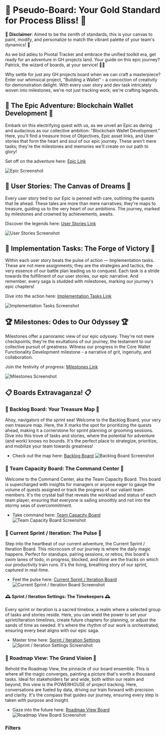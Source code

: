 # 🚀 Pseudo-Board: Your Gold Standard for Process Bliss! 🚀

🚨 **Disclaimer**: Aimed to be the zenith of standards, this is your canvas to paint, modify, and personalize to match the vibrant palette of your team's dynamics! 🚨

As we bid adieu to Pivotal Tracker and embrace the unified toolkit era, get ready for an adventure in GH projects land. Your guide on this epic journey? Patrick, the wizard of boards, at your service! 🧙‍♂️

Why settle for just any GH projects board when we can craft a masterpiece? Enter our whimsical project, "Building a Wallet" - a concoction of creativity for demonstration delight. With every user story and dev task intricately woven into milestones, we're not just tracking work; we're crafting legends.

## 🎩 The Epic Adventure: Blockchain Wallet Development 🎩

Embark on this electrifying quest with us, as we unveil an Epic as daring and audacious as our collective ambition: "Blockchain Wallet Development." Here, you'll find a treasure trove of Objectives, Epic asset links, and User stories that form the heart and soul of our epic journey. These aren't mere tasks; they're the milestones and memories we'll create on our path to glory!

Set off on the adventure here: [Epic Link](https://github.com/AmplicaLabs/pseudo-board-as-the-gold-standard-for-process/issues/1)

![Epic Screenshot](https://github.com/AmplicaLabs/pseudo-board-as-the-gold-standard-for-process/assets/444888/5a26e4d3-ecdc-4526-a3c1-0309f6085bd4)

## 🌟 User Stories: The Canvas of Dreams 🌟

Every user story tied to our Epic is penned with care, outlining the quests that lie ahead. These tales are more than mere narratives; they're maps to treasure, guiding us to the very heart of our ambitions. The journey, marked by milestones and crowned by achievements, awaits.

Discover the legends here: [User Stories Link](https://github.com/AmplicaLabs/pseudo-board-as-the-gold-standard-for-process/issues/2)

![User Stories Screenshot](https://github.com/AmplicaLabs/pseudo-board-as-the-gold-standard-for-process/assets/444888/9d091c82-6f91-4af1-abe9-983086cc51f9)

## 🔨 Implementation Tasks: The Forge of Victory 🔨

Within each user story beats the pulse of action — Implementation tasks. These are not mere assignments; they are the strategies and tactics, the very essence of our battle plan leading us to conquest. Each task is a stride towards the fulfillment of our user stories, our epic narrative. And remember, every saga is studded with milestones, marking our journey's epic chapters!

Dive into the action here: [Implementation Tasks Link](https://github.com/AmplicaLabs/pseudo-board-as-the-gold-standard-for-process/issues/6)

![Implementation Tasks Screenshot](https://github.com/AmplicaLabs/pseudo-board-as-the-gold-standard-for-process/assets/444888/b0afc1e2-cd0a-45be-b514-458527e4e0c4)

## 🏆 Milestones: Odes to Our Odyssey 🏆

Milestones offer a panoramic view of our epic odyssey. They're not mere checkpoints; they're the exultations of our journey, the testament to our collective pursuit of greatness. Witness our progress in the Core Wallet Functionality Development milestone - a narrative of grit, ingenuity, and collaboration.

Join the festivity of progress: [Milestones Link](https://github.com/AmplicaLabs/pseudo-board-as-the-gold-standard-for-process/milestones?direction=asc&sort=due_date&state=open)

![Milestones Screenshot](https://github.com/AmplicaLabs/pseudo-board-as-the-gold-standard-for-process/assets/444888/286477bc-fdfe-4e92-a35f-e9406f1a192f)


## 📋 Boards Extravaganza! 📋

### 🚀 Backlog Board: Your Treasure Map 🚀
Ahoy, navigators of the sprint sea! Welcome to the Backlog Board, your very own treasure map. Here, the X marks the spot for prioritizing the quests ahead, making it a cornerstone for sprint planning or grooming sessions. Dive into this trove of tasks and stories, where the potential for adventure (and work) knows no bounds. It's the perfect place to strategize, prioritize, and mobilize your team towards greatness!
- Check out the map here: [Backlog Board](https://github.com/orgs/AmplicaLabs/projects/11/views/1)
![Backlog Board Screenshot](https://github.com/AmplicaLabs/pseudo-board-as-the-gold-standard-for-process/assets/444888/47da4612-1124-4759-8b26-92685ac3644e)

### 🌟 Team Capacity Board: The Command Center 🌟
Welcome to the Command Center, aka the Team Capacity Board. This board is supercharged with insights for managers or anyone eager to gauge the volume of quests assigned or track the progress of our valiant team members. It's the crystal ball that reveals the workload and status of each team player, ensuring that everyone is sailing smoothly and not into the stormy seas of overcommitment.
- Take command here: [Team Capacity Board](https://github.com/orgs/AmplicaLabs/projects/11/views/2)
![Team Capacity Board Screenshot](https://github.com/AmplicaLabs/pseudo-board-as-the-gold-standard-for-process/assets/444888/b2211a90-31be-4fe1-be5a-94dd98fc9a5f)

### 💫 Current Sprint / Iteration: The Pulse 💫
Step into the heartbeat of our current adventure, the Current Sprint / Iteration Board. This microcosm of our journey is where the daily magic happens. Perfect for standups, pairing sessions, or retros, this board's swim lanes of todo, in progress, blocked, and done are the tracks on which our productivity train runs. It's the living, breathing story of our sprint, captured in real-time.
- Feel the pulse here: [Current Sprint / Iteration Board](https://github.com/orgs/AmplicaLabs/projects/11/views/3)
![Current Sprint / Iteration Board Screenshot](https://github.com/AmplicaLabs/pseudo-board-as-the-gold-standard-for-process/assets/444888/13aed2d0-8f2b-4d6a-9ef5-707a82d76f4f)

#### 🕰 Sprint / Iteration Settings: The Timekeepers 🕰
Every sprint or iteration is a sacred timebox, a realm where a selected group of tasks and stories reside. Here, you can wield the power to set your sprint/iteration timelines, create future chapters for planning, or adjust the sands of time as needed. It's where the rhythm of our work is orchestrated, ensuring every beat aligns with our epic saga.
- Master time here: [Sprint / Iteration Settings](https://github.com/orgs/AmplicaLabs/projects/11/settings/fields/81834114)
![Sprint / Iteration Settings Screenshot](https://github.com/AmplicaLabs/pseudo-board-as-the-gold-standard-for-process/assets/444888/45a2e0f9-ddb9-4c5d-afd9-76dd531caafa)

### 🌈 Roadmap View: The Grand Vision 🌈
Behold the Roadmap View, the pinnacle of our board ensemble. This is where all the magic converges, painting a picture that's worth a thousand tasks. Ideal for stakeholders far and wide, both within our realm and beyond, this view is the POWERHOUSE of project tracking. Here, conversations are fueled by data, driving our train forward with precision and clarity. It's the compass that guides our journey, ensuring every step is taken with purpose and insight.
- Gaze into the future here: [Roadmap View Board](https://github.com/orgs/AmplicaLabs/projects/11/views/4?sortedBy%5Bdirection%5D=asc&sortedBy%5BcolumnId%5D=81834114)
![Roadmap View Board Screenshot](https://github.com/AmplicaLabs/pseudo-board-as-the-gold-standard-for-process/assets/444888/e5f479f0-b71a-44aa-b9f1-7996b8d1b5f2)




### Filters
